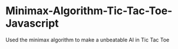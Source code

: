 # Minimax-Algorithm-Tic-Tac-Toe-Javascript
Used the minimax algorithm to make a unbeatable AI in Tic Tac Toe
